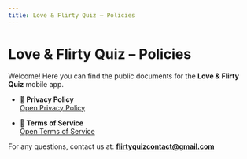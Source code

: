 ```yaml
---
title: Love & Flirty Quiz – Policies
---
```


# Love & Flirty Quiz – Policies

Welcome! Here you can find the public documents for the **Love & Flirty Quiz** mobile app.

- 📄 **Privacy Policy**  
  <a href="./privacy_policy.md">Open Privacy Policy</a>

- 📜 **Terms of Service**  
  <a href="./terms_of_service.md">Open Terms of Service</a>

For any questions, contact us at: **flirtyquizcontact@gmail.com**
